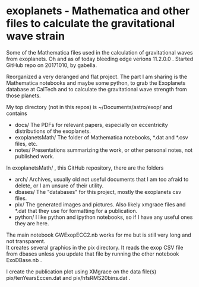 # exoplanets - Mathematica and other files to calculate the gravitational wave strain

Some of the Mathematica files used in the calculation of gravitational waves from exoplanets.  Oh and as of today bleeding edge verions 11.2.0.0 .
Started GitHub repo on 20171010, by gabella.

Reorganized a very deranged and flat project.  The part I am sharing is the
Mathematica notebooks and maybe some python, to grab the Exoplanets database
at CalTech and to calculate the gravitational wave strength from those
planets.

My top directory (not in this repos) is ~/Documents/astro/exop/  and contains

* docs/   The PDFs for relevant papers, especially on eccentricity distributions of
        the exoplanets.
* exoplanetsMath/     The folder of Mathematica notebooks, *.dat and *.csv files, etc.
* notes/     Presentations summarizing the work, or other personal notes, not published
work.

In exoplanetsMath/  , this GitHub repository, there are the folders

* arch/
  Archives, usually old not useful documents that I am too afraid to delete, or
  I am unsure of their utility.
* dbases/
  The "databases" for this project, mostly the exoplanets csv files.
* pix/
  The generated images and pictures.  Also likely xmgrace files and *.dat
  that they use for formatting for a publication.
* python/
  I like python and ipython notebooks, so if I have any useful ones they are here.

The main notebook GWExopECC2.nb works for me but is still very long and not transparent.  
It creates several graphics in the pix directory.  It reads the exop CSV file from dbases
 unless you update that file by running the other notebook ExoDBase.nb .

I create the publication plot using XMgrace on the data file(s) pix/tenYearsEccen.dat and pix/hfsRMS20bins.dat .





